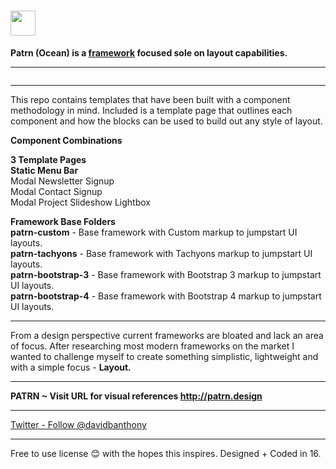 # <a href="http://patrn.design/" target="_blank"><img src="http://patrn.design/patrn-ocean/patrn-custom/html/assets/images/patrn-logo.svg" height="40" alt=""></a>

<p><b>Patrn (Ocean) is a <a href="https://en.wikipedia.org/wiki/CSS_frameworks" target="_blank">framework</a> focused sole on layout capabilities.</b></p>

<hr>

<a href="http://patrn.design" target="_blank"><img src="http://patrn.design/patrn-ocean/patrn-custom/html/assets/images/patrn-angle-1.1.jpg" alt=""></a>

<hr>

<p>This repo contains templates that have been built with a component methodology in mind. Included is a template page that outlines each component and how the blocks can be used to build out any style of layout.</p>

<p><b>Component Combinations</b><br>
<a href="http://patrn.design" target="_blank"><img src="http://patrn.design/patrn-ocean/patrn-custom/html/assets/images/patrn-angle-1.2.jpg" alt=""></a>
</p>

<p><b>3 Template Pages</b><br>
  <b>Static Menu Bar</b><br>
Modal Newsletter Signup<br>
Modal Contact Signup<br>
Modal Project Slideshow Lightbox</p>

<p><b>Framework Base Folders</b><br>
<b>patrn-custom</b> - Base framework with Custom markup to jumpstart UI layouts.<br>
<b>patrn-tachyons</b> - Base framework with Tachyons markup to jumpstart UI layouts.<br>
<b>patrn-bootstrap-3</b> - Base framework with Bootstrap 3 markup to jumpstart UI layouts.<br>
<b>patrn-bootstrap-4</b> - Base framework with Bootstrap 4 markup to jumpstart UI layouts.</p>

<hr>

<p>From a design perspective current frameworks are bloated and lack an area of focus. After researching most modern frameworks on the market I wanted to challenge myself to create something simplistic, lightweight and with a simple focus - <b>Layout.</b></p>

<hr>

<b>PATRN ~ Visit URL for visual references http://patrn.design</b>

<hr>
<a href="https://twitter.com/davidbanthony" class="twitter-follow-button" data-show-count="false">Twitter - Follow @davidbanthony</a>

<hr>

<p>Free to use license 😊  with the hopes this inspires. Designed + Coded in 16.</p>





